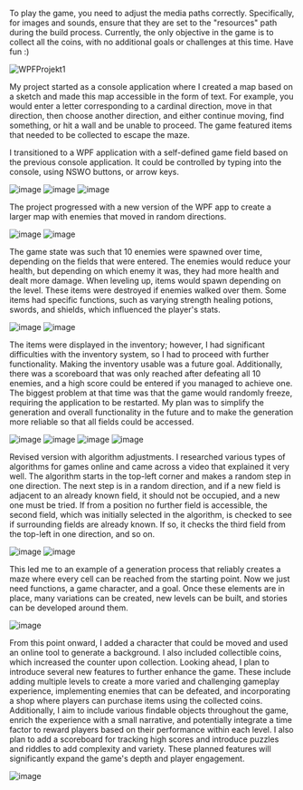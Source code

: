 To play the game, you need to adjust the media paths correctly. Specifically, for images and sounds, ensure that they are set to the "resources" path during the build process. Currently, the only objective in the game is to collect all the coins, with no additional goals or challenges at this time. Have fun :)

![WPFProjekt1](https://github.com/user-attachments/assets/bbc55520-a85b-4598-a33f-141e8ebac61e)


My project started as a console application where I created a map based on a sketch and made this map accessible in the form of text. For example, you would enter a letter corresponding to a cardinal direction, move in that direction, then choose another direction, and either continue moving, find something, or hit a wall and be unable to proceed. The game featured items that needed to be collected to escape the maze.


I transitioned to a WPF application with a self-defined game field based on the previous console application. It could be controlled by typing into the console, using NSWO buttons, or arrow keys.

![image](https://github.com/user-attachments/assets/168741d9-128a-42bc-8740-936766935fe8)
![image](https://github.com/user-attachments/assets/d41b7dd6-df5f-465d-be87-62471302ebf5)
![image](https://github.com/user-attachments/assets/52190b5e-3b33-4579-9ead-085177bd848e)




The project progressed with a new version of the WPF app to create a larger map with enemies that moved in random directions.

![image](https://github.com/user-attachments/assets/b68cdc1d-a868-4d21-80c2-cbb50ba1229b)
![image](https://github.com/user-attachments/assets/9aca8502-ec30-47fb-a073-051376c8bb3a)




The game state was such that 10 enemies were spawned over time, depending on the fields that were entered. The enemies would reduce your health, but depending on which enemy it was, they had more health and dealt more damage. When leveling up, items would spawn depending on the level. These items were destroyed if enemies walked over them. Some items had specific functions, such as varying strength healing potions, swords, and shields, which influenced the player's stats. 

![image](https://github.com/user-attachments/assets/44ce808a-f986-4f7f-952a-22c2bdf2d178)
![image](https://github.com/user-attachments/assets/1adfcbf8-0d7a-40b9-9ffd-10a56d740dd9)




The items were displayed in the inventory; however, I had significant difficulties with the inventory system, so I had to proceed with further functionality. Making the inventory usable was a future goal. Additionally, there was a scoreboard that was only reached after defeating all 10 enemies, and a high score could be entered if you managed to achieve one. The biggest problem at that time was that the game would randomly freeze, requiring the application to be restarted. My plan was to simplify the generation and overall functionality in the future and to make the generation more reliable so that all fields could be accessed.

![image](https://github.com/user-attachments/assets/0dd3f8c0-12f3-4922-8028-4bebb6304b97)
![image](https://github.com/user-attachments/assets/88ebcb9b-2723-4570-8544-3ebd95c8944d)
![image](https://github.com/user-attachments/assets/79dcc6d7-a6ce-4e2e-a1a3-5ca841a0df3f)
![image](https://github.com/user-attachments/assets/4e55f7b5-26ff-47a0-9f7c-a58cbeab76db)




Revised version with algorithm adjustments. I researched various types of algorithms for games online and came across a video that explained it very well. The algorithm starts in the top-left corner and makes a random step in one direction. The next step is in a random direction, and if a new field is adjacent to an already known field, it should not be occupied, and a new one must be tried. If from a position no further field is accessible, the second field, which was initially selected in the algorithm, is checked to see if surrounding fields are already known. If so, it checks the third field from the top-left in one direction, and so on.

![image](https://github.com/user-attachments/assets/5760ea22-c19b-474d-9585-7b17ff1b2835)
![image](https://github.com/user-attachments/assets/c17f7993-2149-45ac-8274-8d9afbcbd05e)




This led me to an example of a generation process that reliably creates a maze where every cell can be reached from the starting point. Now we just need functions, a game character, and a goal. Once these elements are in place, many variations can be created, new levels can be built, and stories can be developed around them.

![image](https://github.com/user-attachments/assets/490e7c14-7b0c-44ad-a072-71e9354ec3ba)




From this point onward, I added a character that could be moved and used an online tool to generate a background. I also included collectible coins, which increased the counter upon collection. Looking ahead, I plan to introduce several new features to further enhance the game. These include adding multiple levels to create a more varied and challenging gameplay experience, implementing enemies that can be defeated, and incorporating a shop where players can purchase items using the collected coins.
Additionally, I aim to include various findable objects throughout the game, enrich the experience with a small narrative, and potentially integrate a time factor to reward players based on their performance within each level. I also plan to add a scoreboard for tracking high scores and introduce puzzles and riddles to add complexity and variety. These planned features will significantly expand the game's depth and player engagement.

![image](https://github.com/user-attachments/assets/a59f9024-c714-4fa5-a129-7cc48b105a3d)








